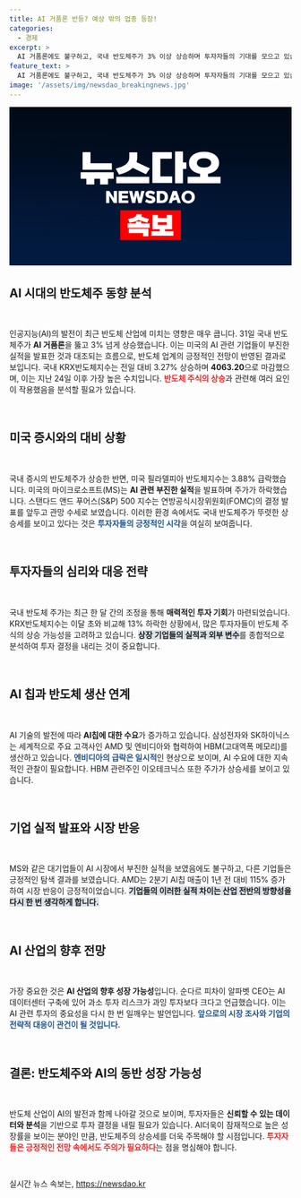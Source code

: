 ```yaml
---
title: AI 거품론 반등? 예상 밖의 업종 등장!
categories:
  - 경제
excerpt: >
  AI 거품론에도 불구하고, 국내 반도체주가 3% 이상 상승하며 투자자들의 기대를 모으고 있습니다. 삼성전자와 SK하이닉스의 실적 개선 전망이 반영된 가운데, 미국 거리에서의 반전 소식도 긍정적인 영향을 미치고 있습니다.
feature_text: >
  AI 거품론에도 불구하고, 국내 반도체주가 3% 이상 상승하며 투자자들의 기대를 모으고 있습니다. 삼성전자와 SK하이닉스의 실적 개선 전망이 반영된 가운데, 미국 거리에서의 반전 소식도 긍정적인 영향을 미치고 있습니다.
image: '/assets/img/newsdao_breakingnews.jpg'
---
```


<p><img src="/assets/img/newsdao_breakingnews.jpg" alt="bookingtag 속보" /></p>

<h2 data-ke-size="size26">AI 시대의 반도체주 동향 분석</h2>

<p data-ke-size="size16">&nbsp;</p>

<p>인공지능(AI)의 발전이 최근 반도체 산업에 미치는 영향은 매우 큽니다. 31일 국내 반도체주가 <strong>AI 거품론</strong>을 뚫고 3% 넘게 상승했습니다. 이는 미국의 AI 관련 기업들이 부진한 실적을 발표한 것과 대조되는 흐름으로, 반도체 업계의 긍정적인 전망이 반영된 결과로 보입니다. 국내 KRX반도체지수는 전일 대비 3.27% 상승하며 <strong>4063.20</strong>으로 마감했으며, 이는 지난 24일 이후 가장 높은 수치입니다. <b><span style="color: #ee2323;">반도체 주식의 상승</span></b>과 관련해 여러 요인이 작용했음을 분석할 필요가 있습니다.</p>

<p data-ke-size="size16">&nbsp;</p>

<h2 data-ke-size="size26">미국 증시와의 대비 상황</h2>

<p data-ke-size="size16">&nbsp;</p>

<p>국내 증시의 반도체주가 상승한 반면, 미국 필라델피아 반도체지수는 3.88% 급락했습니다. 미국의 마이크로소프트(MS)는 <strong>AI 관련 부진한 실적</strong>을 발표하며 주가가 하락했습니다. 스탠다드 앤드 푸어스(S&amp;P) 500 지수는 연방공식시장위원회(FOMC)의 결정 발표를 앞두고 관망 수세로 보였습니다. 이러한 환경 속에서도 국내 반도체주가 뚜렷한 상승세를 보이고 있다는 것은 <b><span style="color: #1a5490;">투자자들의 긍정적인 시각</span></b>을 여실히 보여줍니다.</p>

<p data-ke-size="size16">&nbsp;</p>

<h2 data-ke-size="size26">투자자들의 심리와 대응 전략</h2>

<p data-ke-size="size16">&nbsp;</p>

<p>국내 반도체 주가는 최근 한 달 간의 조정을 통해 <strong>매력적인 투자 기회</strong>가 마련되었습니다. KRX반도체지수는 이달 초와 비교해 13% 하락한 상황에서, 많은 투자자들이 반도체 주식의 상승 가능성을 고려하고 있습니다. <b><span style="background-color: #21538527;">상장 기업들의 실적과 외부 변수</span></b>를 종합적으로 분석하여 투자 결정을 내리는 것이 중요합니다. </p>

<p data-ke-size="size16">&nbsp;</p>

<h2 data-ke-size="size26">AI 칩과 반도체 생산 연계</h2>

<p data-ke-size="size16">&nbsp;</p>

<p>AI 기술의 발전에 따라 <strong>AI칩에 대한 수요</strong>가 증가하고 있습니다. 삼성전자와 SK하이닉스는 세계적으로 주요 고객사인 AMD 및 엔비디아와 협력하여 HBM(고대역폭 메모리)를 생산하고 있습니다. <b><span style="color: #1a5490;">엔비디아의 급락은 일시적</span></b>인 현상으로 보이며, AI 수요에 대한 지속적인 관찰이 필요합니다. HBM 관련주인 이오테크닉스 또한 주가가 상승세를 보이고 있습니다.</p>

<p data-ke-size="size16">&nbsp;</p>

<h2 data-ke-size="size26">기업 실적 발표와 시장 반응</h2>

<p data-ke-size="size16">&nbsp;</p>

<p>MS와 같은 대기업들이 AI 시장에서 부진한 실적을 보였음에도 불구하고, 다른 기업들은 긍정적인 탐색 결과를 보였습니다. AMD는 2분기 AI칩 매출이 1년 전 대비 115% 증가하여 시장 반응이 긍정적이었습니다. <b><span style="background-color: #21538527;">기업들의 이러한 실적 차이는 산업 전반의 방향성을 다시 한 번 생각하게 합니다.</span></b></p>

<p data-ke-size="size16">&nbsp;</p>

<h2 data-ke-size="size26">AI 산업의 향후 전망</h2>

<p data-ke-size="size16">&nbsp;</p>

<p>가장 중요한 것은 <strong>AI 산업의 향후 성장 가능성</strong>입니다. 순다르 피차이 알파벳 CEO는 AI 데이터센터 구축에 있어 과소 투자 리스크가 과잉 투자보다 크다고 언급했습니다. 이는 AI 관련 투자의 중요성을 다시 한 번 일깨우는 발언입니다. <b><span style="color: #1a5490;">앞으로의 시장 조사와 기업의 전략적 대응이 관건이 될 것입니다.</span></b></p>

<p data-ke-size="size16">&nbsp;</p>

<h2 data-ke-size="size26">결론: 반도체주와 AI의 동반 성장 가능성</h2>

<p data-ke-size="size16">&nbsp;</p>

<p>반도체 산업이 AI의 발전과 함께 나아갈 것으로 보이며, 투자자들은 <strong>신뢰할 수 있는 데이터와 분석</strong>을 기반으로 투자 결정을 내릴 필요가 있습니다. AI더욱이 잠재적으로 높은 성장률을 보이는 분야인 만큼, 반도체주의 상승세를 더욱 주목해야 할 시점입니다. <b><span style="color: #ee2323;">투자자들은 긍정적인 전망 속에서도 주의가 필요하다</span></b>는 점을 명심해야 합니다.</p>

<p data-ke-size="size16">&nbsp;</p>
실시간 뉴스 속보는, <a href="https://newsdao.kr" rel="dofollow">https://newsdao.kr</a>


